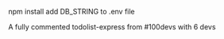 npm install
add DB_STRING to .env file

A fully commented todolist-express from #100devs with 6 devs
